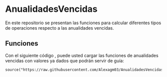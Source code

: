 # AnualidadesVencidas
En este repositorio se presentan las funciones para calcular diferentes tipos de operaciones respecto a las anualidades vencidas. 
## Funciones

Con el siguiente código , puede usted cargar las funciones de anualidades vencidas con valores ya dados que podrán servir de guía: 
```{r}
source("https://raw.githubusercontent.com/Alexagm03/AnualidadesVencidas/refs/heads/main/AnualidadesVencidas.R¨)
```
